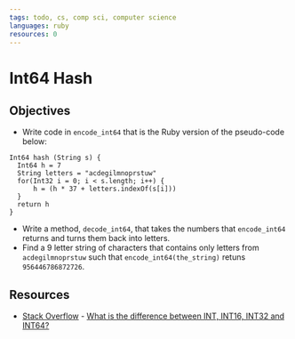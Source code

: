 ```yaml
---
tags: todo, cs, comp sci, computer science
languages: ruby
resources: 0
---
```

# Int64 Hash

## Objectives

* Write code in `encode_int64` that is the Ruby version of the pseudo-code below:
```
Int64 hash (String s) {
  Int64 h = 7
  String letters = "acdegilmnoprstuw"
  for(Int32 i = 0; i < s.length; i++) {
      h = (h * 37 + letters.indexOf(s[i]))
  }
  return h
}
```
* Write a method, `decode_int64`, that takes the numbers that `encode_int64` returns and turns them back into letters.
* Find a 9 letter string of characters that contains only letters from `acdegilmnoprstuw` such that `encode_int64(the_string)` retuns `956446786872726`.

## Resources
* [Stack Overflow](http://stackoverflow.com) - [What is the difference between INT, INT16, INT32 and INT64?](http://stackoverflow.com/q/9696660/2890716)